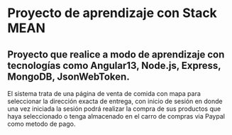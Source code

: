 # Proyecto de aprendizaje con Stack MEAN
## Proyecto que realice a modo de aprendizaje con tecnologías como Angular13, Node.js, Express, MongoDB, JsonWebToken.
El sistema trata de una página de venta de comida con mapa para seleccionar la dirección exacta de entrega, con inicio de sesión en donde una vez iniciada la sesión podrá realizar la compra de sus productos que haya seleccionado o tenga almacenado en el carro de compras via Paypal como metodo de pago.
